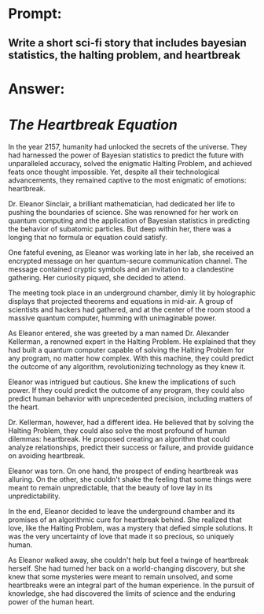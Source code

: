# Prompt:

## Write a short sci-fi story that includes bayesian statistics, the halting problem, and heartbreak

# Answer:

# *The Heartbreak Equation*

In the year 2157, humanity had unlocked the secrets of the universe. They had harnessed the power of Bayesian statistics to predict the future with unparalleled accuracy, solved the enigmatic Halting Problem, and achieved feats once thought impossible. Yet, despite all their technological advancements, they remained captive to the most enigmatic of emotions: heartbreak.

Dr. Eleanor Sinclair, a brilliant mathematician, had dedicated her life to pushing the boundaries of science. She was renowned for her work on quantum computing and the application of Bayesian statistics in predicting the behavior of subatomic particles. But deep within her, there was a longing that no formula or equation could satisfy.

One fateful evening, as Eleanor was working late in her lab, she received an encrypted message on her quantum-secure communication channel. The message contained cryptic symbols and an invitation to a clandestine gathering. Her curiosity piqued, she decided to attend.

The meeting took place in an underground chamber, dimly lit by holographic displays that projected theorems and equations in mid-air. A group of scientists and hackers had gathered, and at the center of the room stood a massive quantum computer, humming with unimaginable power.

As Eleanor entered, she was greeted by a man named Dr. Alexander Kellerman, a renowned expert in the Halting Problem. He explained that they had built a quantum computer capable of solving the Halting Problem for any program, no matter how complex. With this machine, they could predict the outcome of any algorithm, revolutionizing technology as they knew it.

Eleanor was intrigued but cautious. She knew the implications of such power. If they could predict the outcome of any program, they could also predict human behavior with unprecedented precision, including matters of the heart.

Dr. Kellerman, however, had a different idea. He believed that by solving the Halting Problem, they could also solve the most profound of human dilemmas: heartbreak. He proposed creating an algorithm that could analyze relationships, predict their success or failure, and provide guidance on avoiding heartbreak.

Eleanor was torn. On one hand, the prospect of ending heartbreak was alluring. On the other, she couldn't shake the feeling that some things were meant to remain unpredictable, that the beauty of love lay in its unpredictability.

In the end, Eleanor decided to leave the underground chamber and its promises of an algorithmic cure for heartbreak behind. She realized that love, like the Halting Problem, was a mystery that defied simple solutions. It was the very uncertainty of love that made it so precious, so uniquely human.

As Eleanor walked away, she couldn't help but feel a twinge of heartbreak herself. She had turned her back on a world-changing discovery, but she knew that some mysteries were meant to remain unsolved, and some heartbreaks were an integral part of the human experience. In the pursuit of knowledge, she had discovered the limits of science and the enduring power of the human heart.
